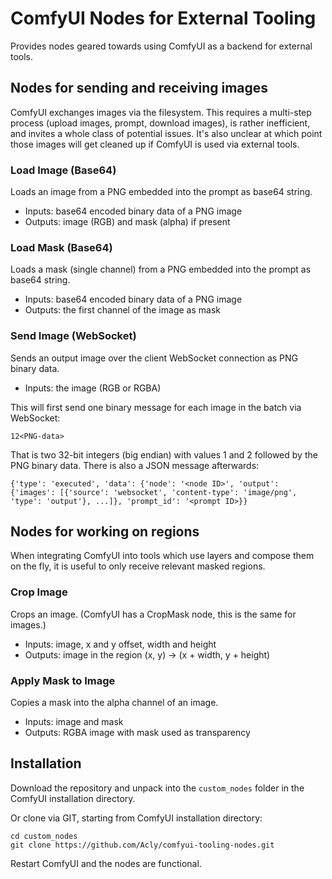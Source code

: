 # ComfyUI Nodes for External Tooling

Provides nodes geared towards using ComfyUI as a backend for external tools.

## Nodes for sending and receiving images

ComfyUI exchanges images via the filesystem. This requires a
multi-step process (upload images, prompt, download images), is rather
inefficient, and invites a whole class of potential issues. It's also unclear
at which point those images will get cleaned up if ComfyUI is used
via external tools.

### Load Image (Base64)

Loads an image from a PNG embedded into the prompt as base64 string.
* Inputs: base64 encoded binary data of a PNG image
* Outputs: image (RGB) and mask (alpha) if present

### Load Mask (Base64)

Loads a mask (single channel) from a PNG embedded into the prompt as base64 string.
* Inputs: base64 encoded binary data of a PNG image
* Outputs: the first channel of the image as mask

### Send Image (WebSocket)

Sends an output image over the client WebSocket connection as PNG binary data.
* Inputs: the image (RGB or RGBA)

This will first send one binary message for each image in the batch via WebSocket:
```
12<PNG-data>
```
That is two 32-bit integers (big endian) with values 1 and 2 followed by the PNG binary data. There is also a JSON message afterwards:
```
{'type': 'executed', 'data': {'node': '<node ID>', 'output': {'images': [{'source': 'websocket', 'content-type': 'image/png', 'type': 'output'}, ...]}, 'prompt_id': '<prompt ID>}}
```

## Nodes for working on regions

When integrating ComfyUI into tools which use layers and compose them on the fly, it is useful to only receive relevant masked regions.

### Crop Image

Crops an image. (ComfyUI has a CropMask node, this is the same for images.)
* Inputs: image, x and y offset, width and height
* Outputs: image in the region (x, y) -> (x + width, y + height)

### Apply Mask to Image

Copies a mask into the alpha channel of an image.
* Inputs: image and mask
* Outputs: RGBA image with mask used as transparency

## Installation

Download the repository and unpack into the `custom_nodes` folder in the ComfyUI installation directory.

Or clone via GIT, starting from ComfyUI installation directory:
```
cd custom_nodes
git clone https://github.com/Acly/comfyui-tooling-nodes.git
```

Restart ComfyUI and the nodes are functional.
